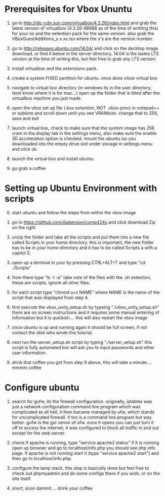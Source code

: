 # Prerequisites for Vbox Ununtu

1) go to http://dlc-cdn.sun.com/virtualbox/4.3.26/index.html and grab the latest version of virtualbox (4.3.26-98988 as of the time of writting this) for your os and the extention pack for the same version. also grab the VBoxGuestAdditions_x.x.xx.iso where the x's are the version number.

2) go to http://releases.ubuntu.com/14.04/ and click on the decktop image download, or find it below in the server directory, 14.04 is the lastes LTS version at the time of writing this, but feel free to grab any LTS version.

3) install virtualbox and the extensions pack.

4) create a system FIXED partition for ubuntu. once done close virtual box

5) navigate to virtual box directory (in windows its in the user directory, dont know where it is for mac...) open up the folder that is titled after the virtualbox machine you just made. 

6) open the vbox set up file (.box extention, NOT .vbox-prev) in notepad++ or sublime and scroll down until you see VRAMsize. change that to 256, save and exit

7) launch virtual box, check to make sure that the system image has 256 vram in the display tab in the settings menu, also make sure the enable 3D acceleration option is checked. mount the ubuntu iso you downloaded into the empty drive slot under storage in settings menu and click ok.

8) launch the virtual box and install ubuntu. 

9) go grab a coffee

# Setting up Ubuntu Environment with scripts

0) start ubuntu and follow the steps from within the vbox image

1) go to https://github.com/iliabenson/comp424s and click download Zip on the right

2) unzip the folder and take all the scripts and put them into a new file called Scripts in your home directory. this is important, the new folder has to be in your home directory and it has to be called Scripts a with a capitol S.

3) open up a terminal in your by pressing CTRL+ALT+T and type "cd ./Scripts"

4) from there type "ls -l -a" take note of the files with the .sh extention, these are scripts. ignore all other files.

5) for each script type "chmod u+x NAME" where NAME is the name of the script that was displayed from step 4.

6) first execute the vbox_unity_setup.sh by typeing "./vbox_unity_setup.sh" there are on screen instructions and it requires some manual entering of information but it is quickish.... this will also restart the vbox image

7) once ubuntu is up and running again it should be full screen, if not contact the idiot who wrote this tutorial. 

8) next run the server_setup.sh script by typing "./server_setup.sh" this script is fully automated but will ask you to input passwords and other user information.

9) drink that coffee you got from step 9 above, this will take a minute.... mmmm coffee

# Configure ubuntu

1) search for gufw, its the firewall configuration. originally, iptables was just a network configuration command line program which was complicated as all hell, it then bacame managed by ufw, which stands for uncomplicated firewall. it too is a command line program but way better. gufw is the gui verion of ufw. once it opens you can just turn it off to access the internet, it was configured to block all traffic in and out except for the web server.

2) check if apache is running, type "service apache2 status" if it is running open up browser and go to localhost/info.php you should see php info page. if apache is not running start it (type "service apache2 start") and then go to localhost/info.php.

3) configure the lamp stack, this step is basically done but feel free to check out phpmyadmin and do some configs there if you wish, or on the site itself.

4) snort, soon dammit.... drink your coffee
